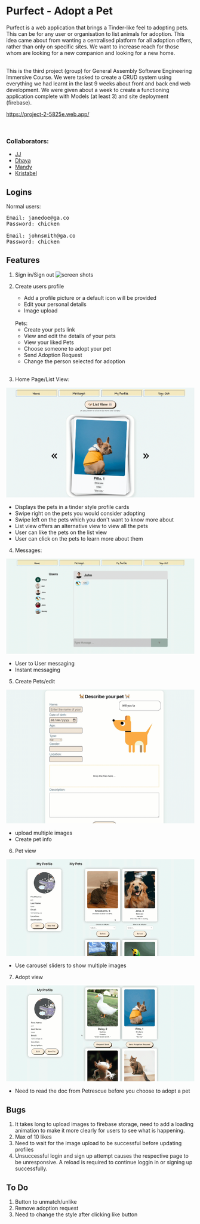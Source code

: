# Purfect - Adopt a Pet

Purfect is a web application that brings a Tinder-like feel to adopting pets. This can be for any user or organisation to list animals for adoption. This idea came about from wanting a centralised platform for all adoption offers, rather than only on specific sites. We want to increase reach for those whom are looking for a new companion and looking for a new home.

<br/>
This is the third project (group) for General Assembly Software Engineering Immersive Course. We were tasked to create a CRUD system using everything we had learnt in the last 9 weeks about front and back end web development. We were given about a week to create a functioning application complete with Models (at least 3) and site deployment (firebase).

https://project-2-5825e.web.app/

<br/>

### Collaborators:

-   [JJ](https://github.com/oldbettie)
-   [Dhaya](https://github.com/Dhaya94)
-   [Mandy](https://github.com/123mandy)
-   [Kristabel](https://github.com/kristabel-wong)

## Logins

Normal users:

<pre>
Email: janedoe@ga.co 
Password: chicken

Email: johnsmith@ga.co 
Password: chicken
</pre>

## Features

1. Sign in/Sign out
   ![screen shots](gif/signin_resize.gif)
2. Create users profile

    - Add a profile picture or a default icon will be provided
    - Edit your personal details
    - Image upload

    <br/>
    Pets:
    <br/>

    - Create your pets link
    - View and edit the details of your pets
    - View your liked Pets
    - Choose someone to adopt your pet
    - Send Adoption Request
    - Change the person selected for adoption

    <br/>

3. Home Page/List View:

![screen shots](gif/swiping.gif)

-   Displays the pets in a tinder style profile cards
-   Swipe right on the pets you would consider adopting
-   Swipe left on the pets which you don't want to know more about
-   List view offers an alternative view to view all the pets
-   User can like the pets on the list view
-   User can click on the pets to learn more about them

4. Messages:

![screen shots](gif/message.gif)

-   User to User messaging
-   Instant messaging

5. Create Pets/edit

![screen shots](gif/drag%26drop.gif)

-   upload multiple images
-   Create pet info

6. Pet view

![screen shots](gif/petshow_resize.gif)

-   Use carousel sliders to show multiple images

7. Adopt view

![screen shots](gif/adopt_resize.gif)

-   Need to read the doc from Petrescue before you choose to adopt a pet

## Bugs

1. It takes long to upload images to firebase storage, need to add a loading animation to make it more clearly for users to see what is happening.
2. Max of 10 likes
3. Need to wait for the image upload to be successful before updating profiles
4. Unsuccessful login and sign up attempt causes the respective page to be unresponsive. A reload is required to continue loggin in or signing up successfully.

## To Do

1. Button to unmatch/unlike
2. Remove adoption request
3. Need to change the style after clicking like button
